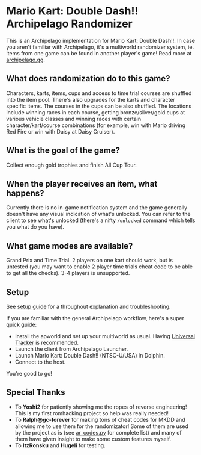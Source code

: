 # Mario Kart: Double Dash!! Archipelago Randomizer

This is an Archipelago implementation for Mario Kart: Double Dash!!. In case you aren't familiar with Archipelago, it's a multiworld randomizer system, ie. items from one game can be found in another player's game! Read more at [archipelago.gg](https://archipelago.gg/).

## What does randomization do to this game?

Characters, karts, items, cups and access to time trial courses are shuffled into the item pool. There's also upgrades for the karts and character specific items. The courses in the cups can be also shuffled. The locations include winning races in each course, getting bronze/silver/gold cups at various vehicle classes and winning races with certain character/kart/course combinations (for example, win with Mario driving Red Fire or win with Daisy at Daisy Cruiser).

## What is the goal of the game?

Collect enough gold trophies and finish All Cup Tour.

## When the player receives an item, what happens?

Currently there is no in-game notification system and the game generally doesn't have any visual indication of what's unlocked. You can refer to the client to see what's unlocked (there's a nifty `/unlocked` command which tells you what do you have).

## What game modes are available?

Grand Prix and Time Trial. 2 players on one kart should work, but is untested (you may want to enable 2 player time trials cheat code to be able to get all the checks). 3-4 players is unsupported.

## Setup

See [setup guide](worlds/mario_kart_double_dash/docs/en_Setup.md) for a throughout explanation and troubleshooting.

If you are familiar with the general Archipelago workflow, here's a super quick guide:
* Install the apworld and set up your multiworld as usual. Having [Universal Tracker](https://github.com/FarisTheAncient/Archipelago/releases) is recommended.
* Launch the client from Archipelago Launcher.
* Launch Mario Kart: Double Dash!! (NTSC-U/USA) in Dolphin.
* Connect to the host.

You're good to go!

## Special Thanks

* To **Yoshi2** for patiently showing me the ropes of reverse engineering! This is my first romhacking project so help was really needed!
* To **Ralph@gc-forever** for making tons of cheat codes for MKDD and allowing me to use them for the randomizator! Some of them are used by the project as is (see [ar_codes.py](worlds/mario_kart_double_dash/ar_codes.py) for complete list) and many of them have given insight to make some custom features myself.
* To **ItzRonsku** and **Hugeli** for testing.
